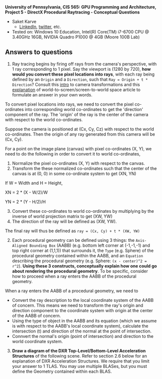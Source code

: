 **University of Pennsylvania, CIS 565: GPU Programming and Architecture,
Project 5 - DirectX Procedural Raytracing - Conceptual Questions**

* Saket Karve
  * [LinkedIn](https://www.linkedin.com/in/saket-karve-43930511b/), [twitter](), etc.
* Tested on:  Windows 10 Education, Intel(R) Core(TM) i7-6700 CPU @ 3.40GHz 16GB, NVIDIA Quadro P1000 @ 4GB (Moore 100B Lab)

## Answers to questions

1. Ray tracing begins by firing off rays from the camera's perspective, with 1 ray corresponding to 1 pixel. Say the viewport is (1280 by 720), **how would you convert these pixel locations into rays**, with each ray being defined by an `Origin` and a `Direction`, such that `Ray = Origin + t * Direction`? Consult this [intro](https://www.scratchapixel.com/lessons/3d-basic-rendering/computing-pixel-coordinates-of-3d-point/mathematics-computing-2d-coordinates-of-3d-points) to camera transformations and this [explanation](http://webglfactory.blogspot.com/2011/05/how-to-convert-world-to-screen.html) of world-to-screen/screen-to-world space article to formulate an answer in your own words.

To convert pixel locations into rays, we need to convert the pixel co-ordinates into corresponding world co-ordinates to get the 'direction' component of the ray. The 'origin' of the ray is the center of the camera with respect to the world co-ordinates.

Suppose the camera is positioned at (Cx, Cy, Cz) with respect to the world co-ordinates. Then the origin of any ray generated from this camera will be (Cx, Cy).

For a point on the image plane (canvas) with pixel co-ordinates (X, Y), we need to do the following in order to convert it to world co-ordinates,
1. Normalize the pixel co-ordinates (X, Y) with respect to the canvas.
2. Transform the these normalized co-ordinates such that the center of the canvas is at (0, 0) in some co-ordinate system to get (XN, YN)

If W = Width and H = Height,

XN = 2 * (X - W/2)/W

YN = 2 * (Y - H/2)/H

3. Convert these co-ordinates to world co-ordinates by multiplying by the inverse of world projection matrix to get (XW, YW)
4. The direction of the ray will be defined as (XW, YW).

The final ray will thus be defined as ```ray = (Cx, Cy) + t * (XW, YW)```

2. Each procedural geometry can be defined using 3 things: the `Axis-Aligned Bounding Box` (AABB) (e.g. bottom left corner at (-1,-1,-1) and top right corner at (1,1,1)) that surrounds it, the `Type` (e.g. Sphere) of the procedural geometry contained within the AABB, and an `Equation` describing the procedural geometry (e.g. Sphere: `(x - center)^2 = r^2`). **Using these 3 constructs, conceptually explain how one could go about rendering the procedural geometry**. To be specific, consider how to proceed when a ray enters the AABB of the procedural geometry.

When a ray enters the AABB of a procedural geometry, we need to

- Convert the ray description to the local coordinate system of the AABB of concern. This means we need to transform the ray's origin and direction component to the coordinate system with origin at the center of the AABB of concern.
- Using the type of object in the AABB and its equation (which we assume is with respect to the AABB's local coordinate system), calculate the intersection (t) and direction of the normal at the point of intersection.
- Connvert the normal's origin (point of intersection) and direction to the world coordinate system.


3. **Draw a diagram of the DXR Top-Level/Bottom-Level Acceleration Structures** of the following scene. Refer to section 2.6 below for an explanation of DXR Acceleration Structures. We require that you limit your answer to 1 TLAS. You may use multiple BLASes, but you must define the Geometry contained within each BLAS.

[](images/Q3.PNG)

